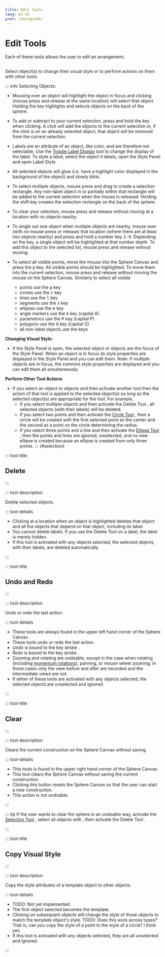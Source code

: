 ```yaml
---
title: Edit Tools
lang: en-US
prev: /userguide/
---
```


# Edit Tools

Each of these tools allows the user to edit an arrangement.

## <ToolTitle title="Selection" iconName="select"/>
Select object(s) to change their visual style or to perform actions on them with other tools.


::: info Selecting Objects:

- Mousing over an object will highlight the object in focus and clicking (mouse press and release at the same location) will select that object. Holding the <KeyShortcuts macShift pcShift /> key highlights and selects objects on the back of the sphere.
- To add or subtract to your current selection, press and hold the <KeyShortcuts macOpt pcCtrl /> key when clicking. A click will add the objects to the current selection or, if the click is on an already selected object, that object will be removed from the current selection.
- Labels are an attribute of an object, like color, and are therefore not selectable. Use the [Toggle Label Display](/tools/display#toggle-label-display) <IconBase icon-name="toggleLabelDisplay" /> tool to change the display of the label. To style a label, select the object it labels, open the Style Panel <IconBase icon-name="stylePanel" /> and open Label Style.

- All selected objects will glow (i.e. have a highlight color displayed in the background of the object) and slowly blink.
- To select multiple objects, mouse press and drag to create a selection rectangle. Any non-label object in or partially within that rectangle will be added to the current selection when the mouse is released. Holding the shift key <KeyShortcuts macShift pcShift /> creates the selection rectangle on the back of the sphere.
- To clear your selection, mouse press and release without moving at a location with no objects nearby.
- To single out one object when multiple objects are nearby, mouse over (with _no_ mouse press or release) that location (where there are at least two objects nearby) and press and hold a number key <kbd>1-9</kbd>. Depending on the key, a single object will be highlighted at that number depth. To add this object to the selected list, mouse press and release without moving.
- To select all visible points, move the mouse into the Sphere Canvas and press the <kbd>p</kbd> key. All visible points should be highlighted. To move them into the current selection, mouse press and release _without_ moving the mouse on the Sphere Canvas. Similarly to select all visible
  - points use the <kbd>p</kbd> key
  - circles use the <kbd>c</kbd> key
  - lines use the <kbd>l</kbd> key
  - segments use the <kbd>s</kbd> key
  - ellipses use the <kbd>e</kbd> key
  - angle markers use the <kbd>A</kbd> key (capital A)
  - parametrics use the <kbd>P</kbd> key (capital P)
  - polygons use the <kbd>O</kbd> key (capital O)
  - all non-label objects use the <KeyShortcuts macCmd macLetter="a" pcCtrl pcLetter="a"  /> keys

**Changing Visual Style:**

- If the Style Panel <IconBase icon-name="stylePanel" /> is open, the selected object or objects are the focus of the Style Panel. When an object is in focus its style properties are displayed in the Style Panel and you can edit them. Note: if multiple objects are in focus, the common style properties are displayed and you can edit them all simultaneously.

**Perform Other Tool Actions**

- If you select an object or objects and then activate another tool then the action of that tool is applied to the selected object(s) so long as the selected object(s) are appropriate for the tool. For example,
  - if you select multiple objects and then activate the Delete Tool <IconBase icon-name="delete" />, all selected objects (with their labels) will be deleted.
  - if you select two points and then activate the [Circle Tool](/tools/basic#circle) <IconBase icon-name="circle" />, then a circle will be created with the first selected point as the center and the second as a point on the circle determining the radius.
  - if you select three points and a line and then activate the [Ellipse Tool](./conic#ellipse) <IconBase icon-name="ellipse" />, then the points and lines are ignored, unselected, and no new ellipse is created because an ellipse is created from only three points.
:::
<ToolTitle/> {#selection}


::: tool-title

## Delete <IconBase notInLine  icon-name="delete" />

:::

::: tool-description

Delete selected objects.

::: tool-details

- Clicking at a location when an object is highlighted deletes that object and all the objects that depend on that object, including its label.
- You cannot delete labels. If you use the Delete Tool on a label, the label is merely hidden.
- If this tool is activated with any objects selected, the selected objects, with their labels, are deleted automatically.

:::

::: tool-title

## Undo <IconBase notInLine  icon-name="undo" /> and Redo <IconBase notInLine icon-name="redo" />

:::

::: tool-description

Undo or redo the last action.

::: tool-details

- These tools are always found in the upper left hand corner of the Sphere Canvas.
- These tools undo or redo the last action.
- Undo is bound to the key stroke <KeyShortcuts macCmd macLetter="z" pcCtrl pcLetter="z"  />.
- Redo is bound to the key stroke <KeyShortcuts macShift macCmd macLetter="z" pcCtrl pcLetter="y"  />.
- Zooming and rotating are undoable, except in the case when rotating (including [momentum rotations](/userguide/titlebar#global-settings)), panning, or mouse wheel zooming. In those cases only the view before and after are recorded and the intermediate views are not.
- If either of these tools are activated with any objects selected, the selected objects are unselected and ignored.

:::

::: tool-title

## Clear <IconBase notInLine icon-name="clearConstruction" />

:::

::: tool-description

Clears the current construction on the Sphere Canvas without saving.

::: tool-details

- This tools is found in the upper right hand corner of the Sphere Canvas.
- This tool clears the Sphere Canvas without saving the current construction.
- Clicking this button resets the Sphere Canvas so that the user can start a new construction.
- This action is not undoable.

:::

::: tip
If the user wants to clear the sphere in an undoable way, activate the [Selection Tool](./edit#selection) <IconBase icon-name="select" />, select all objects with <KeyShortcuts macCmd macLetter="a" pcCtrl pcLetter="a"  />, then activate the Delete Tool <IconBase icon-name="delete" />.

:::

::: tool-title

## Copy Visual Style

:::

::: tool-description

Copy the style attributes of a template object to other objects.

::: tool-details

- TODO: Not yet implemented.
- The first object selected becomes the template.
- Clicking on subsequent objects will change the style of those objects to match the template object's style. TODO: Does this work across types? That is, can you copy the style of a point to the style of a circle? I think yes.
- If this tool is activated with any objects selected, they are all unselected and ignored.

:::
